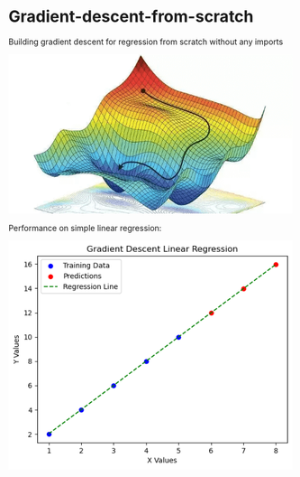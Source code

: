 # Gradient-descent-from-scratch
Building gradient descent for regression from scratch without any imports

<img src="./assets/grad-descent.png" alt="Gradient descent visualized">


Performance on simple linear regression:

<img src="./assets/simple-linear-regression.png" alt="Gradient descent performance">
